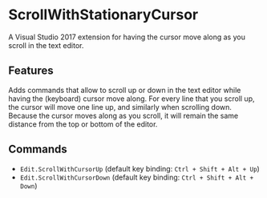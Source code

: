 # ScrollWithStationaryCursor

A Visual Studio 2017 extension for having the cursor move along as you scroll in the text editor.

## Features

Adds commands that allow to scroll up or down in the text editor while having the (keyboard) cursor move along. For every line that you scroll up, the cursor will move one line up, and similarly when scrolling down. Because the cursor moves along as you scroll, it will remain the same distance from the top or bottom of the editor.

## Commands

- `Edit.ScrollWithCursorUp` (default key binding: `Ctrl + Shift + Alt + Up`)
- `Edit.ScrollWithCursorDown` (default key binding: `Ctrl + Shift + Alt + Down`)
